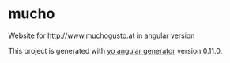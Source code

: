 # mucho
Website for http://www.muchogusto.at in angular version

This project is generated with [yo angular generator](https://github.com/yeoman/generator-angular)
version 0.11.0.
